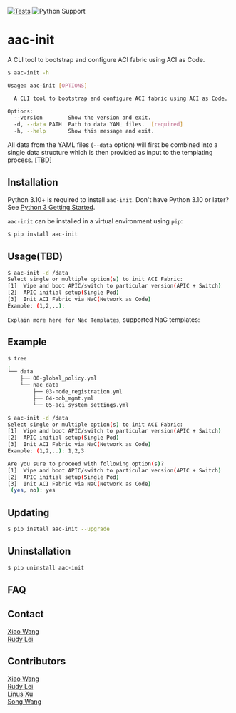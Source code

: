 [![Tests](https://github.com/nac-aci/aac-init/actions/workflows/test.yml/badge.svg)](https://github.com/nac-aci/aac-init/actions/workflows/test.yml)
![Python Support](https://img.shields.io/badge/python-3.8%20%7C%203.9%20%7C%203.10%20%7C%203.11%20%7C%203.12-informational "Python Support: 3.10, 3.11, 3.12")

# aac-init

A CLI tool to bootstrap and configure ACI fabric using ACI as Code.

```bash
$ aac-init -h

Usage: aac-init [OPTIONS]

  A CLI tool to bootstrap and configure ACI fabric using ACI as Code.

Options:
  --version        Show the version and exit.
  -d, --data PATH  Path to data YAML files.  [required]
  -h, --help       Show this message and exit.
```

All data from the YAML files (`--data` option) will first be combined into a single data structure which is then provided as input to the templating process. [TBD]

## Installation

Python 3.10+ is required to install `aac-init`. Don't have Python 3.10 or later? See [Python 3 Getting Started](https://www.python.org/about/gettingstarted/).

`aac-init` can be installed in a virtual environment using `pip`:

```bash
$ pip install aac-init
```

## Usage(TBD)

```bash
$ aac-init -d /data
Select single or multiple option(s) to init ACI Fabric:
[1]  Wipe and boot APIC/switch to particular version(APIC + Switch)
[2]  APIC initial setup(Single Pod)
[3]  Init ACI Fabric via NaC(Network as Code)
Example: (1,2,..):
```

`Explain more here for Nac Templates`, supported NaC templates:

## Example

```bash
$ tree
.
└── data
    ├── 00-global_policy.yml
    └── nac_data
        ├── 03-node_registration.yml
        ├── 04-oob_mgmt.yml
        └── 05-aci_system_settings.yml

$ aac-init -d /data
Select single or multiple option(s) to init ACI Fabric:
[1]  Wipe and boot APIC/switch to particular version(APIC + Switch)
[2]  APIC initial setup(Single Pod)
[3]  Init ACI Fabric via NaC(Network as Code)
Example: (1,2,..): 1,2,3

Are you sure to proceed with following option(s)?
[1]  Wipe and boot APIC/switch to particular version(APIC + Switch)
[2]  APIC initial setup(Single Pod)
[3]  Init ACI Fabric via NaC(Network as Code)
 (yes, no): yes
```

## Updating

```bash
$ pip install aac-init --upgrade
```

## Uninstallation

```bash
$ pip uninstall aac-init
```

## FAQ

## Contact

[Xiao Wang](xiawang3@cisco.com)  
[Rudy Lei](shlei@cisco.com)

## Contributors

[Xiao Wang](xiawang3@cisco.com)  
[Rudy Lei](shlei@cisco.com)  
[Linus Xu](linxu3@cisco.com)  
[Song Wang](songwa@cisco.com)  
